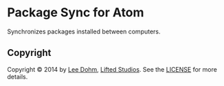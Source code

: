 # Package Sync for Atom

Synchronizes packages installed between computers.

## Copyright

Copyright &copy; 2014 by [Lee Dohm](http://www.lee-dohm.com), [Lifted Studios](http://www.liftedstudios.com). See the [LICENSE](LICENSE.md) for more details.
